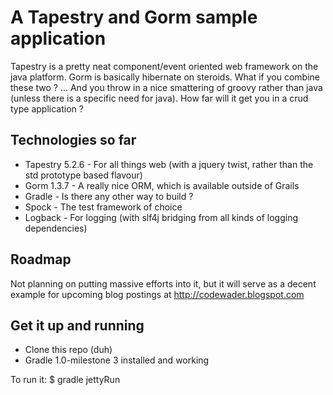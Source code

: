 # A Tapestry and Gorm sample application

Tapestry is a pretty neat component/event oriented web framework on the java platform.
Gorm is basically hibernate on steroids. What if you combine these two ? ... And you throw
in a nice smattering of groovy rather than java (unless there is a specific need for java).
How far will it get you in a crud type application ?

## Technologies so far
* Tapestry 5.2.6 - For all things web (with a jquery twist, rather than the std prototype based flavour)
* Gorm 1.3.7 - A really nice ORM, which is available outside of Grails
* Gradle - Is there any other way to build ?
* Spock - The test framework of choice
* Logback - For logging (with slf4j bridging from all kinds of logging dependencies)


## Roadmap
Not planning on putting massive efforts into it, but it will serve as a decent example for upcoming blog postings at
http://codewader.blogspot.com



## Get it up and running
* Clone this repo (duh)
* Gradle 1.0-milestone 3 installed and working

To run it:
    $ gradle jettyRun



